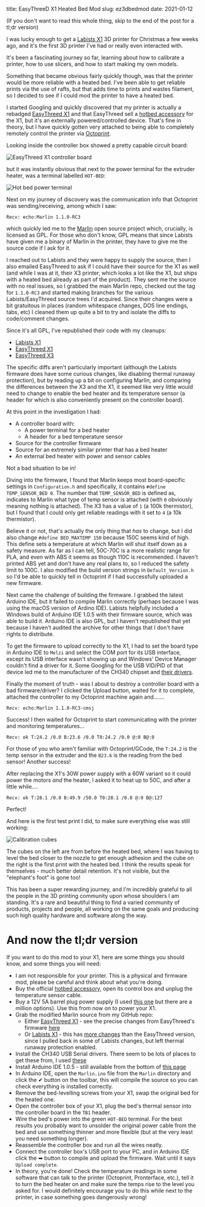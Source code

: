 title: EasyThreeD X1 Heated Bed Mod
slug: ez3dbedmod
date: 2021-01-12


(If you don't want to read this whole thing, skip to the end of the post for a tl;dr version)

I was lucky enough to get a [Labists X1](https://amzn.to/3i8l8Sz) 3D printer for Christmas a few weeks ago, and it's the first 3D printer I've had or really even interacted with.

It's been a fascinating journey so far, learning about how to calibrate a printer, how to use slicers, and how to start making my own models.

Something that became obvious fairly quickly though, was that the printer would be more reliable with a heated bed. I've been able to get reliable prints via the use of rafts, but that adds time to prints and wastes filament, so I decided to see if I could mod the printer to have a heated bed.

I started Googling and quickly discovered that my printer is actually a rebadged [EasyThreed X1](https://www.easythreed.com/h-col-1223.html) and that EasyThreed sell a [hotbed accessory](https://www.aliexpress.com/i/4000911088465.html) for the X1, but it's an externally powered/controlled device. That's fine in theory, but I have quickly gotten very attached to being able to completely remotely control the printer via [Octoprint](https://octoprint.org/).

Looking inside the controller box showed a pretty capable circuit board:

![EasyThreed X1 controller board]({filename}/images/easythreed_x1_controller.jpg)

but it was instantly obvious that next to the power terminal for the extruder heater, was a terminal labelled `HOT-BED`:

![Hot bed power terminal]({filename}/images/easythreed_x1_terminals.jpg)

Next on my journey of discovery was the communication info that Octoprint was sending/receiving, among which I saw:

`Recv: echo:Marlin 1.1.0-RC3`

which quickly led me to the [Marlin](https://github.com/MarlinFirmware/Marlin) open source project which, crucially, is licensed as GPL. For those who don't know, GPL means that since Labists have given me a binary of Marlin in the printer, they have to give me the source code if I ask for it.

I reached out to Labists and they were happy to supply the source, then I also emailed EasyThreed to ask if I could have their source for the X1 as well (and while I was at it, their X3 printer, which looks a lot like the X1, but ships with a heated bed already as part of the product). They sent me the source with no real issues, so I grabbed the main Marlin repo, checked out the tag for `1.1.0-RC3` and started making branches for the various Labists/EasyThreed source trees I'd acquired. Since their changes were a bit gratuitous in places (random whitespace changes, DOS line endings, tabs, etc) I cleaned them up quite a bit to try and isolate the diffs to code/comment changes.

Since it's all GPL, I've republished their code with my cleanups:

 * [Labists X1](https://github.com/cmsj/Marlin/tree/1.1.0-RC3-Labists-X1)
 * [EasyThreed X1](https://github.com/cmsj/Marlin/tree/1.1.0-RC3-EasyThreeD-X1)
 * [EasyThreed X3](https://github.com/cmsj/Marlin/tree/1.1.0-RC3-EasyThreeD-X3)

The specific diffs aren't particularly important (although the Labists firmware does have some curious changes, like disabling thermal runaway protection), but by reading up a bit on configuring Marlin, and comparing the differences between the X3 and the X1, it seemed like very little would need to change to enable the bed heater and its temperature sensor (a header for which is also conveniently present on the controller board).

At this point in the investigation I had:

 * A controller board with:
     * A power terminal for a bed heater
     * A header for a bed temperature sensor
 * Source for the controller firmware
 * Source for an extremely similar printer that has a bed heater
 * An external bed heater with power and sensor cables

Not a bad situation to be in!

Diving into the firmware, I found that Marlin keeps most board-specific settings in `Configuration.h` and specifically, it contains `#define TEMP_SENSOR_BED 0`. The number that `TEMP_SENSOR_BED` is defined as, indicates to Marlin what type of temp sensor is attached (with `0` obviously meaning nothing is attached). The X3 has a value of `1` (a 100k thermistor), but I found that I could only get reliable readings with it set to `4` (a 10k thermistor).

Believe it or not, that's actually the only thing that *has* to change, but I did also change `#define BED_MAXTEMP 150` because 150C seems kind of high. This define sets a temperature at which Marlin will shut itself down as a safety measure. As far as I can tell, 50C-70C is a more realistic range for PLA, and even with ABS it seems as though 110C is recommended. I haven't printed ABS yet and don't have any real plans to, so I reduced the safety limit to 100C.
I also modified the build version strings in `Default_Version.h` so I'd be able to quickly tell in Octoprint if I had successfully uploaded a new firmware.

Next came the challenge of building the firmware. I grabbed the latest Arduino IDE, but it failed to compile Marlin correctly (perhaps because I was using the macOS version of Ardino IDE). Labists helpfully included a Windows build of Arduino IDE 1.0.5 with their firmware source, which was able to build it. Arduino IDE is also GPL, but I haven't republished that yet because I haven't audited the archive for other things that I don't have rights to distribute.

To get the firmware to upload correctly to the X1, I had to set the board type in Arduino IDE to `Melzi` and select the COM port for its USB interface, except its USB interface wasn't showing up and Windows' Device Manager couldn't find a driver for it. Some Googling for the USB VID/PID of that device led me to the manufacturer of the CH340 chipset and [their drivers](http://www.wch.cn/download/ch341ser_exe.html).

Finally the moment of truth - was I about to destroy a controller board with a bad firmware/driver? I clicked the Upload button, waited for it to complete, attached the controller to my Octoprint machine again and.......

`Recv: echo:Marlin 1.1.0-RC3-cmsj`

Success! I then waited for Octoprint to start communicating with the printer and monitoring temperatures...

`Recv: ok T:24.2 /0.0 B:23.6 /0.0 T0:24.2 /0.0 @:0 B@:0`

For those of you who aren't familiar with Octoprint/GCode, the `T:24.2` is the temp sensor in the extruder and the `B23.6` is the reading from the bed sensor! Another success!

After replacing the X1's 30W power supply with a 60W variant so it could power the motors *and* the heater, I asked it to heat up to 50C, and after a little while....

`Recv: ok T:28.1 /0.0 B:49.9 /50.0 T0:28.1 /0.0 @:0 B@:127`

Perfect!

And here is the first test print I did, to make sure everything else was still working:

![Calibration cubes]({filename}/images/easythreed_x1_cubes.jpg)

The cubes on the left are from before the heated bed, where I was having to level the bed closer to the nozzle to get enough adhesion and the cube on the right is the first print with the heated bed. I think the results speak for themselves - much better detail retention. It's not visible, but the "elephant's foot" is gone too!

This has been a super rewarding journey, and I'm incredibly grateful to all the people in the 3D printing community upon whose shoulders I am standing. It's a rare and beautiful thing to find a varied community of products, projects and people, all working on the same goals and producing such high quality hardware and software along the way.

# And now the tl;dr version

If you want to do this mod to your X1, here are some things you should know, and some things you will need:

 * I am not responsible for your printer. This is a physical and firmware mod, please be careful and think about what you're doing.
 * Buy the official [hotbed accessory](https://www.aliexpress.com/i/4000911088465.html), open its control box and unplug the temperature sensor cable.
 * Buy a 12V 5A barrel plug power supply (I used [this one](https://amzn.to/3oM2VN3) but there are a million options). Use this from now on to power your X1.
 * Grab the modified Marlin source from my GitHub repo:
     * Either [EasyThreed X1](https://github.com/cmsj/Marlin/tree/1.1.0-RC3-EasyThreeD-X1-cmsj) - see the precise changes from EasyThreed's firmware [here](https://github.com/cmsj/Marlin/compare/1.1.0-RC3-EasyThreeD-X1...cmsj:1.1.0-RC3-EasyThreeD-X1-cmsj)
     * Or [Labists X1](https://github.com/cmsj/Marlin/tree/1.1.0-RC3-Labists-X1-cmsj) - this has [more changes](https://github.com/cmsj/Marlin/compare/1.1.0-RC3-Labists-X1...cmsj:1.1.0-RC3-Labists-X1-cmsj) than the EasyThreed version, since I pulled back in some of Labists changes, but left thermal runaway protection enabled.
 * Install the CH340 USB Serial drivers. There seem to be lots of places to get these from, I used [these](http://www.wch.cn/download/ch341ser_exe.html)
 * Install Arduino IDE 1.0.5 - still available from the bottom of [this page](https://www.arduino.cc/en/main/OldSoftwareReleases)
 * In Arduino IDE, open the `Marlin.ino` file from the `Marlin` directory and click the ✔ button on the toolbar, this will compile the source so you can check everything is installed correctly.
 * Remove the bed-levelling screws from your X1, swap the original bed for the heated one.
 * Open the controller box of your X1, plug the bed's thermal sensor into the controller board in the `TB1` header.
 * Wire the bed's power into the green `HOT-BED` terminal. For the best results you probably want to unsolder the original power cable from the bed and use something thinner and more flexible (but at the very least you need something longer).
 * Reassemble the controller box and run all the wires neatly.
 * Connect the controller box's USB port to your PC, and in Arduino IDE click the ➡ button to compile and upload the firmware. Wait until it says `Upload complete`.
 * In theory, you're done! Check the temperature readings in some software that can talk to the printer (Octoprint, Pronterface, etc.), tell it to turn the bed heater on and make sure the temps rise to the level you asked for. I would definitely encourage you to do this while next to the printer, in case something goes dangerously wrong!

